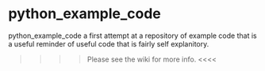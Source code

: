# python_example_code
 python_example_code
a first attempt at a repository of example code that is a useful reminder of 
useful code that is fairly self explanitory.

>>>> Please see the wiki for more info. <<<<
